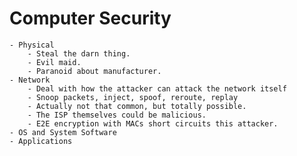 # Computer Security
	- Physical
		- Steal the darn thing.
		- Evil maid.
		- Paranoid about manufacturer.
	- Network
		- Deal with how the attacker can attack the network itself
		- Snoop packets, inject, spoof, reroute, replay
		- Actually not that common, but totally possible.
		- The ISP themselves could be malicious.
		- E2E encryption with MACs short circuits this attacker.
	- OS and System Software
	- Applications